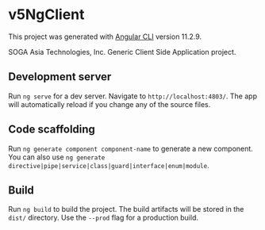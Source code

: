 # v5NgClient

This project was generated with [Angular CLI](https://github.com/angular/angular-cli) version 11.2.9.

SOGA Asia Technologies, Inc. Generic Client Side Application project.

## Development server

Run `ng serve` for a dev server. Navigate to `http://localhost:4803/`. The app will automatically reload if you change any of the source files.

## Code scaffolding

Run `ng generate component component-name` to generate a new component. You can also use `ng generate directive|pipe|service|class|guard|interface|enum|module`.

## Build

Run `ng build` to build the project. The build artifacts will be stored in the `dist/` directory. Use the `--prod` flag for a production build.

